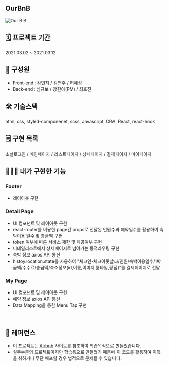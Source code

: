 ## OurBnB

![Our B B](https://user-images.githubusercontent.com/71913557/111892238-f6e7f680-8a3c-11eb-96c2-fb8c37443997.gif)

## 🗓 프로젝트 기간

2021.03.02 ~ 2021.03.12

## 👥 구성원

- Front-end : 강민지 / 김연주 / 허혜성
- Back-end : 심규보 / 양한아(PM) / 최호진

## 🛠 기술스택

html, css, styled-componenet, scss, Javascript, CRA, React, react-hook

## 🗒 구현 목록

소셜로그인 / 메인페이지 / 리스트페이지 / 상세페이지 / 결제페이지 / 마이페이지

## 💁🏻‍♀️ 내가 구현한 기능 

### Footer

- 레이아웃 구현

### Detail Page

- UI 컴포넌트 및 레이아웃 구현
- react-router를 이용한 page간 props로 전달된 인원수와 예약일수를 활용하여 숙박이용 일수 및 총금액 구현
- token 여부에 따른 서비스 제한 및 제공여부 구현
- 디테일리스트에서 상세페이지로 넘어가는 동적라우팅 구현
- 숙박 정보 axios API 통신
- histoy.location.state를 사용하여 "체크인-체크아웃날짜/인원/숙박이용일수/1박금액/수수료/총금액/숙소정보(id,이름,이미지,룸타입,평점)"를 결제페이지로 전달

### My Page

- UI 컴포넌트 및 레이아웃 구현
- 예약 정보 axios API 통신
- Data Mapping을 통한 Menu Tap 구현

<br />

## 💎 레퍼런스
- 이 프로젝트는 <a href="https://www.airbnb.co.kr/">Airbnb</a> 사이트를 참조하여 학습목적으로 만들었습니다.
- 실무수준의 프로젝트이지만 학습용으로 만들었기 때문에 이 코드를 활용하여 이득을 취하거나 무단 배포할 경우 법적으로 문제될 수 있습니다.

